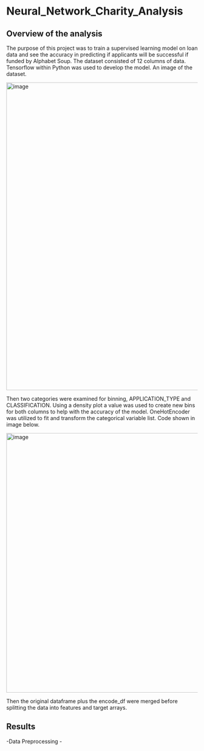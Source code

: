# Neural_Network_Charity_Analysis

## Overview of the analysis

The purpose of this project was to train a supervised learning model on loan data and see the accuracy in predicting if applicants will be successful if funded by Alphabet Soup.
The dataset consisted of 12 columns of data.  Tensorflow within Python was used to develop the model.  An image of the dataset.

<img width="811" alt="image" src="https://user-images.githubusercontent.com/85581208/157491951-b40c781c-a29e-427a-b4a7-09b264516bf5.png">

Then two categories were examined for binning, APPLICATION_TYPE and CLASSIFICATION.  Using a density plot a value was used to create new bins for both columns to help with the accuracy of the model.  OneHotEncoder was utilized to fit and transform the categorical variable list.  Code shown in image below.

<img width="684" alt="image" src="https://user-images.githubusercontent.com/85581208/157494247-9748b30d-c9bb-4889-8c02-6b1e071de3c2.png">

Then the original dataframe plus the encode_df were merged before splitting the data into features and target arrays.



## Results
  -Data Preprocessing
    -  



